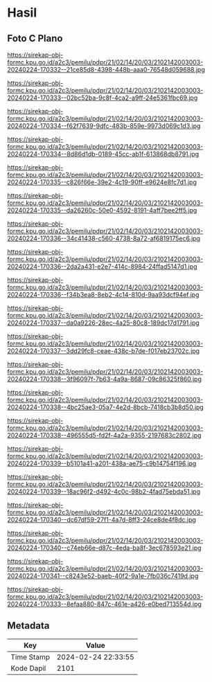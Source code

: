 # Hasil

## Foto C Plano

https://sirekap-obj-formc.kpu.go.id/a2c3/pemilu/pdpr/21/02/14/20/03/2102142003003-20240224-170332--21ce85d8-4398-448b-aaa0-76548d059688.jpg

https://sirekap-obj-formc.kpu.go.id/a2c3/pemilu/pdpr/21/02/14/20/03/2102142003003-20240224-170333--02bc52ba-9c8f-4ca2-a9ff-24e5361fbc69.jpg

https://sirekap-obj-formc.kpu.go.id/a2c3/pemilu/pdpr/21/02/14/20/03/2102142003003-20240224-170334--f62f7639-9dfc-483b-859e-9973d069c1d3.jpg

https://sirekap-obj-formc.kpu.go.id/a2c3/pemilu/pdpr/21/02/14/20/03/2102142003003-20240224-170334--8d86d1db-0189-45cc-ab1f-613868db8791.jpg

https://sirekap-obj-formc.kpu.go.id/a2c3/pemilu/pdpr/21/02/14/20/03/2102142003003-20240224-170335--c826f66e-39e2-4c19-90ff-e9624e8fc7d1.jpg

https://sirekap-obj-formc.kpu.go.id/a2c3/pemilu/pdpr/21/02/14/20/03/2102142003003-20240224-170335--da26260c-50e0-4592-8191-4aff7bee2ff5.jpg

https://sirekap-obj-formc.kpu.go.id/a2c3/pemilu/pdpr/21/02/14/20/03/2102142003003-20240224-170336--34c41438-c560-4738-8a72-af6819175ec6.jpg

https://sirekap-obj-formc.kpu.go.id/a2c3/pemilu/pdpr/21/02/14/20/03/2102142003003-20240224-170336--2da2a431-e2e7-414c-8984-24ffad5147d1.jpg

https://sirekap-obj-formc.kpu.go.id/a2c3/pemilu/pdpr/21/02/14/20/03/2102142003003-20240224-170336--f34b3ea8-8eb2-4c14-810d-9aa93dcf94ef.jpg

https://sirekap-obj-formc.kpu.go.id/a2c3/pemilu/pdpr/21/02/14/20/03/2102142003003-20240224-170337--da0a9226-28ec-4a25-80c8-189dc17d1791.jpg

https://sirekap-obj-formc.kpu.go.id/a2c3/pemilu/pdpr/21/02/14/20/03/2102142003003-20240224-170337--3dd29fc8-ceae-438c-b7de-f017eb23702c.jpg

https://sirekap-obj-formc.kpu.go.id/a2c3/pemilu/pdpr/21/02/14/20/03/2102142003003-20240224-170338--3f96097f-7b63-4a9a-8687-09c86325f860.jpg

https://sirekap-obj-formc.kpu.go.id/a2c3/pemilu/pdpr/21/02/14/20/03/2102142003003-20240224-170338--4bc25ae3-05a7-4e2d-8bcb-7418cb3b8d50.jpg

https://sirekap-obj-formc.kpu.go.id/a2c3/pemilu/pdpr/21/02/14/20/03/2102142003003-20240224-170338--496555d5-fd2f-4a2a-9355-2197683c2802.jpg

https://sirekap-obj-formc.kpu.go.id/a2c3/pemilu/pdpr/21/02/14/20/03/2102142003003-20240224-170339--b5101a41-a201-438a-ae75-c9b14754f196.jpg

https://sirekap-obj-formc.kpu.go.id/a2c3/pemilu/pdpr/21/02/14/20/03/2102142003003-20240224-170339--18ac96f2-d492-4c0c-98b2-4fad75ebda51.jpg

https://sirekap-obj-formc.kpu.go.id/a2c3/pemilu/pdpr/21/02/14/20/03/2102142003003-20240224-170340--dc67df59-27f1-4a7d-8ff3-24ce8de4f8dc.jpg

https://sirekap-obj-formc.kpu.go.id/a2c3/pemilu/pdpr/21/02/14/20/03/2102142003003-20240224-170340--c74eb66e-d87c-4eda-ba8f-3ec678593e21.jpg

https://sirekap-obj-formc.kpu.go.id/a2c3/pemilu/pdpr/21/02/14/20/03/2102142003003-20240224-170341--c8243e52-baeb-40f2-9a1e-7fb036c7419d.jpg

https://sirekap-obj-formc.kpu.go.id/a2c3/pemilu/pdpr/21/02/14/20/03/2102142003003-20240224-170333--8efaa880-847c-461e-a426-e0bed713554d.jpg


## Metadata

| Key        | Value               |
| ---------- | ------------------- |
| Time Stamp | 2024-02-24 22:33:55 |
| Kode Dapil | 2101                |



